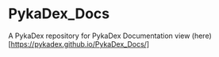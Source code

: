 # PykaDex_Docs
A PykaDex repository for PykaDex Documentation
view (here)[https://pykadex.github.io/PykaDex_Docs/]
